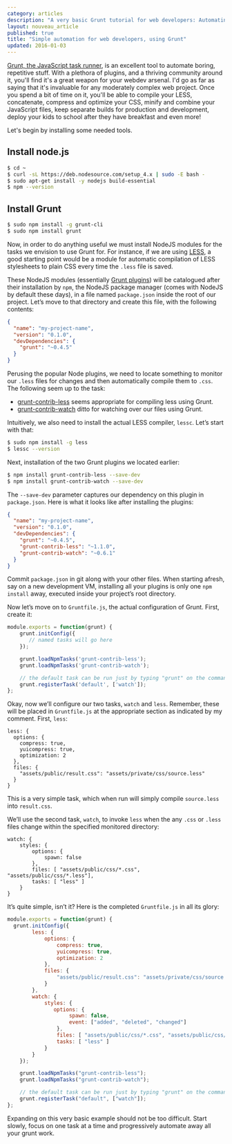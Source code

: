 ```yaml
---
category: articles
description: "A very basic Grunt tutorial for web developers: Automating LESS compilation as monitored files change."
layout: nouveau_article
published: true
title: "Simple automation for web developers, using Grunt"
updated: 2016-01-03
---
```


[Grunt, the JavaScript task runner](http://gruntjs.com/), is an excellent tool to automate boring, repetitive stuff. With a plethora of plugins, and a thriving community around it, you'll find it's a great weapon for your webdev arsenal. I'd go as far as saying that it's invaluable for any moderately complex web project. Once you spend a bit of time on it, you'll be able to compile your LESS, concatenate, compress and optimize your CSS, minify and combine your JavaScript files, keep separate builds for production and development, deploy your kids to school after they have breakfast and even more!


Let's begin by installing some needed tools.

## Install node.js

```bash
$ cd ~
$ curl -sL https://deb.nodesource.com/setup_4.x | sudo -E bash -
$ sudo apt-get install -y nodejs build-essential
$ npm --version
```


## Install Grunt

```bash
$ sudo npm install -g grunt-cli
$ sudo npm install grunt
```

Now, in order to do anything useful we must install NodeJS modules for the tasks we envision to use Grunt for. For instance, if we are using [LESS](http://lesscss.org/), a good starting point would be a module for automatic compilation of LESS stylesheets to plain CSS every time the `.less` file is saved.

These NodeJS modules (essentially [Grunt plugins](http://gruntjs.com/plugins)) will be catalogued after their installation by `npm`, the NodeJS package manager (comes with NodeJS by default these days), in a file named `package.json` inside the root of our project. Let’s move to that directory and create this file, with the following contents:

```json
{
  "name": "my-project-name",
  "version": "0.1.0",
  "devDependencies": {
    "grunt": "~0.4.5"
  }
}
```

Perusing the popular Node plugins, we need to locate something to monitor our `.less` files for changes and then automatically compile them to `.css`. The following seem up to the task:

* [grunt-contrib-less](https://github.com/gruntjs/grunt-contrib-less) seems appropriate for compiling less using Grunt.
* [grunt-contrib-watch](https://github.com/gruntjs/grunt-contrib-watch) ditto for watching over our files using Grunt.

Intuitively, we also need to install the actual LESS compiler, `lessc`. Let’s start with that:

```bash
$ sudo npm install -g less
$ lessc --version
```

Next, installation of the two Grunt plugins we located earlier:

```bash
$ npm install grunt-contrib-less --save-dev
$ npm install grunt-contrib-watch --save-dev
```

The `--save-dev` parameter captures our dependency on this plugin in `package.json`. Here is what it looks like after installing the plugins:

```json
{
  "name": "my-project-name",
  "version": "0.1.0",
  "devDependencies": {
    "grunt": "~0.4.5",
    "grunt-contrib-less": "~1.1.0",
    "grunt-contrib-watch": "~0.6.1"
  }
}
```

Commit `package.json` in git along with your other files. When starting afresh, say on a new development VM, installing all your plugins is only one `npm install` away, executed inside your project’s root directory.

Now let’s move on to `Gruntfile.js`, the actual configuration of Grunt. First, create it:

```javascript
module.exports = function(grunt) {
    grunt.initConfig({
       // named tasks will go here
    });

    grunt.loadNpmTasks('grunt-contrib-less');
    grunt.loadNpmTasks('grunt-contrib-watch');

    // the default task can be run just by typing "grunt" on the command line
    grunt.registerTask('default', ['watch']);
};
```

Okay, now we’ll configure our two tasks, `watch` and `less`. Remember, these will be placed in `Gruntfile.js` at the appropriate section as indicated by my comment. First, `less`:

```
less: {
  options: {
    compress: true,
    yuicompress: true,
    optimization: 2
  },
  files: {
    "assets/public/result.css": "assets/private/css/source.less"
  }
}
```

This is a very simple task, which when run will simply compile `source.less` into `result.css`.

We’ll use the second task, `watch`, to invoke `less` when the any `.css` or `.less` files change within the specified monitored directory:

```
watch: {
    styles: {
        options: {
    		spawn: false
        },
        files: [ "assets/public/css/*.css", "assets/public/css/*.less"],
        tasks: [ "less" ]
    }
}
```

It’s quite simple, isn’t it? Here is the completed `Gruntfile.js` in all its glory:

```javascript
module.exports = function(grunt) {
  grunt.initConfig({
        less: {
            options: {
                compress: true,
                yuicompress: true,
                optimization: 2
            },
            files: {
                "assets/public/result.css": "assets/private/css/source.less"
            }
        },
        watch: {
            styles: {
               options: {
                    spawn: false,
                    event: ["added", "deleted", "changed"]
                },
                files: [ "assets/public/css/*.css", "assets/public/css/*.less"],
                tasks: [ "less" ]
            }
        }
    });

    grunt.loadNpmTasks("grunt-contrib-less");
    grunt.loadNpmTasks("grunt-contrib-watch");

    // the default task can be run just by typing "grunt" on the command line
    grunt.registerTask("default", ["watch"]);
};
```

Expanding on this very basic example should not be too difficult. Start slowly, focus on one task at a time and progressively automate away all your grunt work.

